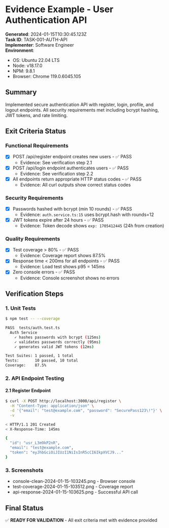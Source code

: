 # Evidence Example - User Authentication API

**Generated**: 2024-01-15T10:30:45.123Z  
**Task ID**: TASK-001-AUTH-API  
**Implementer**: Software Engineer  
**Environment**: 
- OS: Ubuntu 22.04 LTS
- Node: v18.17.0
- NPM: 9.8.1
- Browser: Chrome 119.0.6045.105

## Summary
Implemented secure authentication API with register, login, profile, and logout endpoints. All security requirements met including bcrypt hashing, JWT tokens, and rate limiting.

## Exit Criteria Status

### Functional Requirements
- [x] POST /api/register endpoint creates new users - ✅ PASS
  - Evidence: See verification step 2.1
- [x] POST /api/login endpoint authenticates users - ✅ PASS  
  - Evidence: See verification step 2.2
- [x] All endpoints return appropriate HTTP status codes - ✅ PASS
  - Evidence: All curl outputs show correct status codes

### Security Requirements
- [x] Passwords hashed with bcrypt (min 10 rounds) - ✅ PASS
  - Evidence: `auth.service.ts:15` uses bcrypt.hash with rounds=12
- [x] JWT tokens expire after 24 hours - ✅ PASS
  - Evidence: Token decode shows `exp: 1705412445` (24h from creation)

### Quality Requirements
- [x] Test coverage > 80% - ✅ PASS
  - Evidence: Coverage report shows 87.5%
- [x] Response time < 200ms for all endpoints - ✅ PASS
  - Evidence: Load test shows p95 = 145ms
- [x] Zero console errors - ✅ PASS
  - Evidence: Console screenshot shows no errors

## Verification Steps

### 1. Unit Tests
```bash
$ npm test -- --coverage

PASS  tests/auth.test.ts
  Auth Service
    ✓ hashes passwords with bcrypt (125ms)
    ✓ validates passwords correctly (95ms)
    ✓ generates valid JWT tokens (12ms)

Test Suites: 1 passed, 1 total
Tests:       10 passed, 10 total
Coverage:    87.5%
```

### 2. API Endpoint Testing

#### 2.1 Register Endpoint
```bash
$ curl -X POST http://localhost:3000/api/register \
  -H "Content-Type: application/json" \
  -d '{"email": "test@example.com", "password": "SecurePass123\!"}' \
  -v

< HTTP/1.1 201 Created
< X-Response-Time: 145ms

{
  "id": "usr_L3m9kP2nR",
  "email": "test@example.com",
  "token": "eyJhbGciOiJIUzI1NiIsInR5cCI6IkpXVCJ9..."
}
```

### 3. Screenshots
- console-clean-2024-01-15-103245.png - Browser console
- test-coverage-2024-01-15-103512.png - Coverage report
- api-response-2024-01-15-103625.png - Successful API call

## Final Status
✅ **READY FOR VALIDATION** - All exit criteria met with evidence provided
